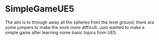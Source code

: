 # SimpleGameUE5

The aim is to through away all the spheres from the level ground, there ara some jumpers to make the work more difficult.
Just wanted to make a simple game after learning some basic topics from UE5.
